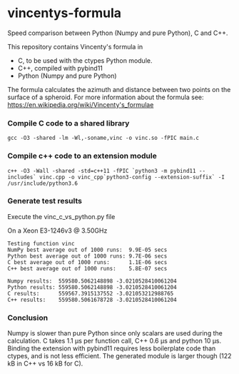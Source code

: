 # vincentys-formula
Speed comparison between Python (Numpy and pure Python), C and C++.

This repository contains Vincenty's formula in
  - C, to be used with the ctypes Python module.
  - C++, compiled with pybind11
  - Python (Numpy and pure Python)
  
The formula calculates the azimuth and distance between two points on the surface of a spheroid.
For more information about the formula see: https://en.wikipedia.org/wiki/Vincenty's_formulae

### Compile C code to a shared library 
```
gcc -O3 -shared -lm -Wl,-soname,vinc -o vinc.so -fPIC main.c
```

### Compile c++ code to an extension module
```
c++ -O3 -Wall -shared -std=c++11 -fPIC `python3 -m pybind11 --includes` vinc.cpp -o vinc_cpp`python3-config --extension-suffix` -I /usr/include/python3.6
```

### Generate test results
Execute the vinc_c_vs_python.py file

On a Xeon E3-1246v3 @ 3.50GHz
```
Testing function vinc
NumPy best average out of 1000 runs:  9.9E-05 secs
Python best average out of 1000 runs: 9.7E-06 secs
C best average out of 1000 runs:      1.1E-06 secs
C++ best average out of 1000 runs:    5.8E-07 secs

Numpy results:  559580.5062148898 -3.0210528410061204
Python results: 559580.5062148898 -3.0210528410061204
C results:      559567.3915137552 -3.021053212988765
C++ results:    559580.5061678728 -3.0210528410061204
```

### Conclusion

Numpy is slower than pure Python since only scalars are used during the calculation.
C takes 1.1 µs per function call, C++ 0.6 µs and python 10 µs. Binding the extension with pybind11 requires less boilerplate code than ctypes, and is not less efficient. The generated module is larger though (122 kB in C++ vs 16 kB for C).
